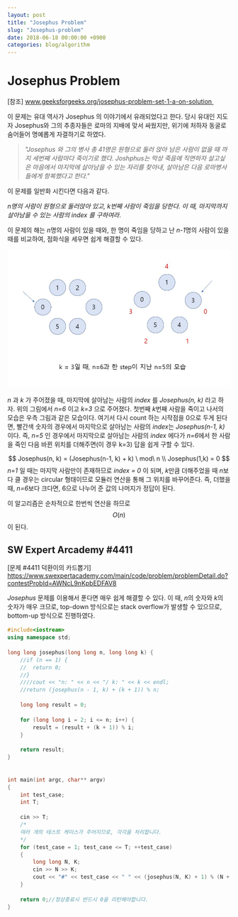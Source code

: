 ```yaml
---
layout: post
title: "Josephus Problem"
slug: "Josephus-problem"
date: 2018-06-18 00:00:00 +0900
categories: blog/algorithm
---
```


# Josephus Problem

[참조]  www.geeksforgeeks.org/josephus-problem-set-1-a-on-solution 



 이 문제는 유대 역사가 Josephus 의 이야기에서 유래되었다고 한다. 당시 유대인 지도자 Josephus와 그의 추종자들은 로마의 지배에 맞서 싸웠지만, 위기에 처하자 동굴로 숨어들어 명예롭게 자결하기로 하였다.

>   *"Josephus 와 그의 병사 총 41명은 원형으로 둘러 앉아 남은 사람이 없을 때 까지 세번째 사람마다 죽이기로 했다. Joshphus는 막상 죽음에 직면하자 살고싶은 마음에서 마지막에 살아남을 수 있는 자리를 찾아내, 살아남은 다음 로마병사들에게 항복했다고 한다."*

 이 문제를 일반화 시킨다면 다음과 같다.

 *n명의 사람이 원형으로 둘러앉아 있고, k번째 사람이 죽임을 당한다. 이 때, 마지막까지 살아남을 수 있는 사람의 index 를 구하여라*. 

 이 문제의 해는 *n*명의 사람이 있을 때와, 한 명이 죽임을 당하고 난 *n-1*명의 사람이 있을 때를 비교하여, 점화식을 세우면 쉽게 해결할 수 있다.

![josephus_1.JPG](https://github.com/sjnov11/sjnov11.github.com/blob/master/_img/2018/06/17/josephus_1.JPG?raw=true) 

 *n* 과 *k* 가 주어졌을 때, 마지막에 살아남는 사람의 *index* 를 *Josephus(n, k)* 라고 하자. 위의 그림에서 *n=6* 이고 *k=3* 으로 주어졌다. 첫번째 *k*번째 사람을 죽이고 나서의 모습은 우측 그림과 같은 모습이다. 여기서 다시 count 하는 시작점을 0으로 두게 된다면, 빨간색 숫자의 경우에서 마지막으로 살아남는 사람의 *index*는 *Josephus(n-1, k)* 이다. 즉, *n=5* 인 경우에서 마지막으로 살아남는 사람의 *index* 에다가 *n=6*에서 한 사람을 죽인 다음 바뀐 위치를 더해주면(이 경우 k=3) 답을 쉽게 구할 수 있다. 

$$
Josephus(n, k) = (Josephus(n-1, k) + k) \ mod\  n \\
Josephus(1,k) = 0
$$
 *n=1* 일 때는 마지막 사람만이 존재하므로 *index = 0* 이 되며, *k*만큼 더해주었을 때 *n*보다 클 경우는 circular 형태이므로 모듈러 연산을 통해 그 위치를 바꾸어준다. 즉, 더했을 때, *n=6*보다 크다면, 6으로 나누어 준 값의 나머지가 정답이 된다.

 이 알고리즘은 순차적으로 한번씩 연산을 하므로 $$O(n)$$이 된다.



## SW Expert Arcademy #4411

[문제 #4411 덕환이의 카드뽑기]  https://www.swexpertacademy.com/main/code/problem/problemDetail.do?contestProbId=AWNcL9nKpbEDFAV8



 *Josephus* 문제를 이용해서 푼다면 매우 쉽게 해결할 수 있다. 이 때, *n*의 숫자와 *k*의 숫자가 매우 크므로, top-down 방식으로는 stack overflow가 발생할 수 있으므로, bottom-up 방식으로 진행하였다.



```c++
#include<iostream>
using namespace std;

long long josephus(long long n, long long k) {
	//if (n == 1) {
	//	return 0;
	//}
	////cout << "n: " << n << "/ k: " << k << endl;
	//return (josephus(n - 1, k) + (k + 1)) % n;
	
	long long result = 0;

	for (long long i = 2; i <= n; i++) {
		result = (result + (k + 1)) % i;
	}

	return result;
}


int main(int argc, char** argv)
{
	int test_case;
	int T;
	
	cin >> T;
	/*
	여러 개의 테스트 케이스가 주어지므로, 각각을 처리합니다.
	*/
	for (test_case = 1; test_case <= T; ++test_case)
	{
		long long N, K;
		cin >> N >> K;
		cout << "#" << test_case << " " << (josephus(N, K) + 1) % (N + 1) << endl;
	}

	return 0;//정상종료시 반드시 0을 리턴해야합니다.
}
```

